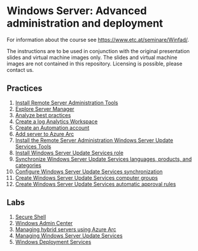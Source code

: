 # Windows Server: Advanced administration and deployment

For information about the course see <https://www.etc.at/seminare/Winfad/>.

The instructions are to be used in conjunction with the original presentation slides and virtual machine images only. The slides and virtual machine images are not contained in this repository. Licensing is possible, please contact us.

## Practices

1. [Install Remote Server Administration Tools](Practices/Install-Remote-Server-Administration-Tools.md)
1. [Explore Server Manager](Practices/Explore-Server-Manager.md)
1. [Analyze best practices](Practices/Analyze-best-practices.md)
1. [Create a log Analytics Workspace](Practices/Create-a-Log-Analytics-Workspace.md)
1. [Create an Automation account](Practices/Create-an-Automation-account.md)
1. [Add server to Azure Arc](Practices/Add-server-to-Azure-Arc.md)
1. [Install the Remote Server Administration Windows Server Update Services Tools](Practices/Install-the-Remote-Server-Administration-Windows-Update-Services-Tools.md)
1. [Install Windows Server Update Services role](Practices/Install-Windows-Server-Update-Services-role.md)
1. [Synchronize Windows Server Update Services languages, products, and categories](Practices/Synchronize-Windows-Server-Update-Services-languages-products-and-categories.md)
1. [Configure Windows Server Update Services synchronization](Practices/Configure-Windows-Server-Update-Services-synchronization.md)
1. [Create Windows Server Update Services computer groups](Practices/Create-Windows-Server-Update-Services-computer-groups.md)
1. [Create Windows Server Update Services automatic approval rules](Practices/Create-Windows-Server-Update-Services-automatic-approval-rules.md)
<!-- 1. [Install the Microsoft Deployment Toolkit](Practices/Install-the-Microsoft-Deployment-Toolkit.md) -->

## Labs

1. [Secure Shell](Labs/Secure-Shell.md)
1. [Windows Admin Center](Labs/Windows-Admin-Center.md)
1. [Managing hybrid servers using Azure Arc](Labs/Managing-hybrid-servers-using-Azure-Arc.md)
1. [Managing Windows Server Update Services](Labs/Managing-Windows-Server-Update-Services.md)
1. [Windows Deployment Services](Labs/Windows-Deployment-Services.md)
<!-- 1. [Microsoft Deployment Toolkit](Labs/Microsoft-Deployment-Toolkit.md) -->
